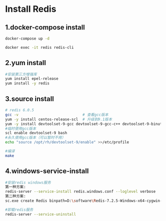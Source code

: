# Install Redis

## 1.docker-compose install

```bash
docker-compose up -d
```

```bash
docker exec -it redis redis-cli
```

## 2.yum install

```bash
#安装第三方增强库
yum install epel-release
yum install -y redis
```

## 3.source install

```bash
# redis 6.0.5
gcc -v                             # 查看gcc版本
yum -y install centos-release-scl  # 升级到9.1版本
yum -y install devtoolset-9-gcc devtoolset-9-gcc-c++ devtoolset-9-binutils
#临时使用gcc版本
scl enable devtoolset-9 bash
#永久使用gcc版本（可以暂时不用）
echo "source /opt/rh/devtoolset-9/enable" >>/etc/profile

#编译
make
```

## 4.windows-service-install

```bash
#安装redis windows服务
第一种方案:
redis-server --service-install redis.windows.conf --loglevel verbose
第二种方案:
sc.exe create Redis binpath=D:\software\Redis-7.2.5-Windows-x64-cygwin-with-Service\RedisService.exe start= auto

#卸载redis服务
redis-server --service-uninstall
```
